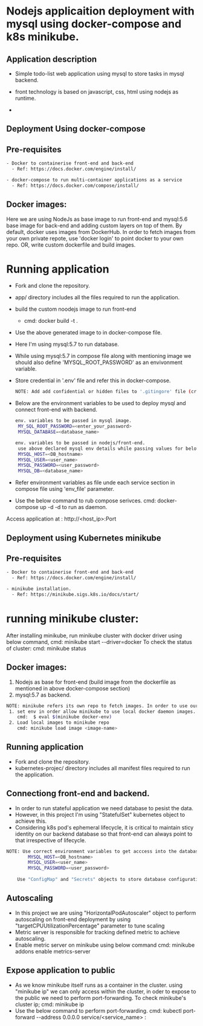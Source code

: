 # Nodejs applicaition deployment with mysql using docker-compose and k8s minikube.
  ## Application description
- Simple todo-list web application using mysql to store tasks in mysql backend.
- front technology is based on javascript, css, html using nodejs as runtime.

- 
## Deployment Using docker-compose
## Pre-requisites
```sh
- Docker to containerise front-end and back-end
  - Ref: https://docs.docker.com/engine/install/

- docker-compose to run multi-container applications as a service
  - Ref: https://docs.docker.com/compose/install/
```

## Docker images:
  Here we are using NodeJs as base image to run front-end and mysql:5.6 base image for back-end and adding custom layers on top of them.
  By default, docker uses images from DockerHub. In order to fetch images from your own private repote, use 'docker login' to point docker to your own repo.
  OR, write custom dockerfile and build images.
  
# Running application
- Fork and clone the repository.
- app/ directory includes all the files required to run the application.
- build the custom noodejs image to run front-end 
    - cmd: docker build -t <tag> . 
- Use the above generated image to in docker-compose file.
- Here I'm using mysql:5.7 to run database.
- While using mysql:5.7 in compose file along with mentioning image we should also    define 'MYSQL_ROOT_PASSWORD' as an envivonment variable.
- Store credential in '.env' file and refer this in docker-compose.
   ```sh
   NOTE: Add add confidential or hidden files to '.gitingore' file (create if not exist) to avoid pushing those files.
 
- Below are the environment variables to be used to deploy mysql and connect front-end with backend.

    ```sh
    env. variables to be passed in mysql image.
     MY_SQL_ROOT_PASSWORD=<enter_your_password>
     MYSQL_DATABASE=<database_name>
    
    env. variables to be passed in nodejs/front-end.
     use above declared mysql env details while passing values for below variables inorder to connect nodejs to mysql.
     MYSQL_HOST=<DB_hostname>
     MYSQL_USER=<user_name>
     MYSQL_PASSWORD=<user_password>
     MYSQL_DB=<database_name>
    ```
- Refer environment variables as file unde each service section in compose file   using 'env_file' parameter.
     
- Use the below command to rub compose serivces.
  cmd: docker-compose up -d
    -d to run as daemon.

Access application at : http://<host_ip>:Port

## Deployment using Kubernetes minikube
## Pre-requisites
```sh
- Docker to containerise front-end and back-end
  - Ref: https://docs.docker.com/engine/install/

- minikube installation.
  - Ref: https://minikube.sigs.k8s.io/docs/start/
```
# running minikube cluster:
 After installing minikube, run minikube cluster with docker driver using below command,
   cmd: minikube start --driver=docker 
 To check the status of cluster:
   cmd: minikube status
   
## Docker images:
  1. Nodejs as base for front-end (build image from the dockerfile as mentioned in above docker-compose section)
  2. mysql:5.7 as backend.
 ```sh
 NOTE: minikube refers its own repo to fetch images. In order to use our local images managerd by docker to be used by minikube, use any one of the below mentioned methood.  
  1. set env in order allow minikube to use local docker daemon images.
     cmd:  $ eval $(minikube docker-env)
  2. Load local images to minikube repo
     cmd: minikube load image <image-name>
```
## Running application
- Fork and clone the repository.
- kubernetes-projec/ directory includes all manifest files required to run the       application.

## Connectiong front-end and backend.
- In order to run stateful application we need database to pesist the data.
- However, in this project I'm using "StatefulSet" kubernetes object to achieve this.
- Considering k8s pod's ephemeral lifecycle, it is critical to maintain sticy identity on our backend database so that front-end can always point to that irrespective of lifecycle.

```sh
NOTE: Use correct environment variables to get acccess into the database.
        MYSQL_HOST=<DB_hostname>
        MYSQL_USER=<user_name>
        MYSQL_PASSWORD=<user_password> 
        
    Use "ConfigMap" and "Secrets" objects to store database configuration and database root password respectively.
```

  
## Autoscaling
- In this project we are using "HorizontalPodAutoscaler" object to perform autoscaling on front-end deployment by using "targetCPUUtilizationPercentage" parameter to tune scaling 
- Metric server is responsible for tracking defined metric to achieve autoscaling.
- Enable metric server on minikube using below command
   cmd: minikube addons enable metrics-server

## Expose application to public
- As we know minikube itself runs as a container in the cluster. using "minikube ip" we can only access within the cluster, in oder to expose to the public we need to perform port-forwarding.
  To check minikube's cluster ip; 
     cmd: minikube ip
- Use the below command to perform port-forwarding.
  cmd: kubectl port-forward --address 0.0.0.0 service/<service_name> <port-to-expose>:<serivce-port>
  



















